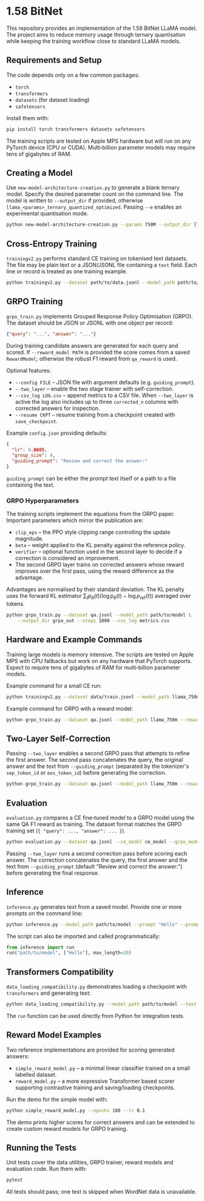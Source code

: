 # 1.58 BitNet

This repository provides an implementation of the 1.58 BitNet LLaMA model. The project aims to reduce memory usage through ternary quantisation while keeping the training workflow close to standard LLaMA models.

## Requirements and Setup

The code depends only on a few common packages:

- `torch`
- `transformers`
- `datasets` (for dataset loading)
- `safetensors`

Install them with:

```bash
pip install torch transformers datasets safetensors
```

The training scripts are tested on Apple MPS hardware but will run on any
PyTorch device (CPU or CUDA).  Multi‑billion parameter models may require tens of
gigabytes of RAM.

## Creating a Model

Use `new-model-architecture-creation.py` to generate a blank ternary model.
Specify the desired parameter count on the command line. The model is written
to `--output_dir` if provided, otherwise `llama_<params>_ternary_quantized_optimized`.
Passing `--e` enables an experimental quantisation mode.

```bash
python new-model-architecture-creation.py --params 750M --output_dir llama_750M
```

## Cross‑Entropy Training

`trainingv2.py` performs standard CE training on tokenised text datasets.  The
file may be plain text or a JSON/JSONL file containing a `text` field.  Each
line or record is treated as one training example.

```bash
python trainingv2.py --dataset path/to/data.jsonl --model_path path/to/model --output_dir ce_out --iters 1000
```

## GRPO Training

`grpo_train.py` implements Grouped Response Policy Optimisation (GRPO).  The
dataset should be JSON or JSONL with one object per record:

```json
{"query": "...", "answer": "..."}
```

During training candidate answers are generated for each query and scored.  If
`--reward_model PATH` is provided the score comes from a saved
`RewardModel`; otherwise the robust F1 reward from `qa_reward` is used.

Optional features:

- `--config FILE` &ndash; JSON file with argument defaults (e.g. `guiding_prompt`).
- `--two_layer` &ndash; enable the two stage trainer with self-correction.
- `--csv_log LOG.csv` &ndash; append metrics to a CSV file. When `--two_layer` is
  active the log also includes up to three `corrected_n` columns with corrected
  answers for inspection.
- `--resume CKPT` &ndash; resume training from a checkpoint created with
  `save_checkpoint`.

Example `config.json` providing defaults:

```json
{
  "lr": 0.0005,
  "group_size": 4,
  "guiding_prompt": "Review and correct the answer:"
}
```
`guiding_prompt` can be either the prompt text itself or a path to a file
containing the text.

### GRPO Hyperparameters

The training scripts implement the equations from the GRPO paper. Important
parameters which mirror the publication are:

- `clip_eps` – the PPO style clipping range controlling the update magnitude.
- `beta` – weight applied to the KL penalty against the reference policy.
- `verifier` – optional function used in the second layer to decide if a
  correction is considered an improvement.
- The second GRPO layer trains on corrected answers whose reward improves over
  the first pass, using the reward difference as the advantage.

Advantages are normalised by their standard deviation. The KL penalty uses the
forward KL estimator $\sum_t p_\theta(t) (\log p_\theta(t) - \log p_{\text{ref}}(t))$
averaged over tokens.

```bash
python grpo_train.py --dataset qa.jsonl --model_path path/to/model \
    --output_dir grpo_out --steps 1000 --csv_log metrics.csv
```

## Hardware and Example Commands

Training large models is memory intensive. The scripts are tested on Apple MPS with CPU fallbacks but work on any hardware that PyTorch supports. Expect to require tens of gigabytes of RAM for multi‑billion parameter models.

Example command for a small CE run:

```bash
python trainingv2.py --dataset data/train.jsonl --model_path llama_750m --output_dir ce_model --iters 10000 --batch_size 8
```

Example command for GRPO with a reward model:

```bash
python grpo_train.py --dataset qa.jsonl --model_path llama_750m --reward_model rm.ckpt --output_dir grpo_model
```

## Two-Layer Self-Correction

Passing `--two_layer` enables a second GRPO pass that attempts to refine the first answer. The second pass concatenates the query, the original answer and the text from `--guiding_prompt` (separated by the tokenizer's `sep_token_id` or `eos_token_id`) before generating the correction.

```bash
python grpo_train.py --dataset qa.jsonl --model_path llama_750m --reward_model rm.ckpt --output_dir grpo_model --two_layer --guiding_prompt "Review and correct the answer:"
```

## Evaluation

`evaluation.py` compares a CE fine‑tuned model to a GRPO model using the same QA
F1 reward as training.  The dataset format matches the GRPO training set
(`{ "query": ..., "answer": ... }`).

```bash
python evaluation.py --dataset qa.jsonl --ce_model ce_model --grpo_model grpo_model
```

Passing `--two_layer` runs a second correction pass before scoring each answer.
The correction concatenates the query, the first answer and the text from
`--guiding_prompt` (default "Review and correct the answer:") before generating
the final response.

## Inference

`inference.py` generates text from a saved model. Provide one or more prompts on
the command line:

```bash
python inference.py --model_path path/to/model --prompt "Hello" --prompt "World"
```

The script can also be imported and called programmatically:

```python
from inference import run
run("path/to/model", ["Hello"], max_length=20)
```

## Transformers Compatibility

`data_loading_compatibility.py` demonstrates loading a checkpoint with
`transformers` and generating text:

```bash
python data_loading_compatibility.py --model_path path/to/model --text "Example"
```

The `run` function can be used directly from Python for integration tests.


## Reward Model Examples

Two reference implementations are provided for scoring generated answers:

- `simple_reward_model.py` – a minimal linear classifier trained on a small
  labelled dataset.
- `reward_model.py` – a more expressive Transformer based scorer supporting
  contrastive training and saving/loading checkpoints.

Run the demo for the simple model with:

```bash
python simple_reward_model.py --epochs 100 --lr 0.1
```

The demo prints higher scores for correct answers and can be extended to create
custom reward models for GRPO training.

## Running the Tests

Unit tests cover the data utilities, GRPO trainer, reward models and evaluation
code.  Run them with:

```bash
pytest
```

All tests should pass; one test is skipped when WordNet data is unavailable.
